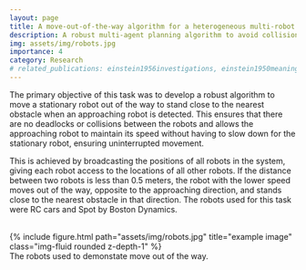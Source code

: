 ```yaml
---
layout: page
title: A move-out-of-the-way algorithm for a heterogeneous multi-robot system
description: A robust multi-agent planning algorithm to avoid collisions between robots.
img: assets/img/robots.jpg
importance: 4
category: Research
# related_publications: einstein1956investigations, einstein1950meaning
---
```


The primary objective of this task was to develop a robust algorithm to move a stationary robot out of the way to stand close to the nearest obstacle when an approaching robot is detected. This ensures that there are no deadlocks or collisions between the robots and allows the approaching robot to maintain its speed without having to slow down for the stationary robot, ensuring uninterrupted movement.

This is achieved by broadcasting the positions of all robots in the system, giving each robot access to the locations of all other robots. If the distance between two robots is less than 0.5 meters, the robot with the lower speed moves out of the way, opposite to the approaching direction, and stands close to the nearest obstacle in that direction. The robots used for this task were RC cars and Spot by Boston Dynamics.

<br>
<div class="row justify-content-sm-center">
    <div class="col-sm mt-3 mt-md-0">
        {% include figure.html path="assets/img/robots.jpg"  title="example image" class="img-fluid rounded z-depth-1" %}
    </div>
</div> 
<div class="caption">
    The robots used to demonstate move out of the way.
</div>
